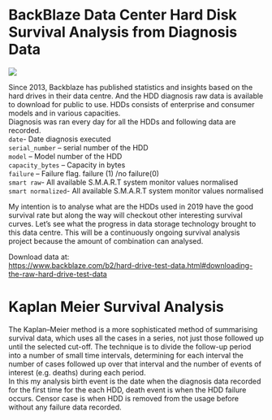 # BackBlaze Data Center Hard Disk Survival Analysis from Diagnosis Data  
  
<img src="https://www.backblaze.com/blog/wp-content/uploads/2019/08/hard-drive-stats-q2-2019.jpg">  

Since 2013, Backblaze has published statistics and insights based on the hard drives in their data centre. And the HDD diagnosis raw data is available to download for public to use. HDDs consists of enterprise and consumer models and in various capacities.  
Diagnosis was ran every day for all the HDDs and following data are recorded.  
`date`- Date diagnosis executed  
`serial_number` – serial number of the HDD  
`model` – Model number of the HDD  
`capacity_bytes` – Capacity in bytes  
`failure` – Failure flag. failure (1) /no failure(0)  
`smart raw`- All available S.M.A.R.T system monitor values normalised  
`smart normalized`- All available S.M.A.R.T system monitor values normalised  
  
My intention is to analyse what are the HDDs used in 2019 have the good survival rate but along the way will checkout other interesting survival curves. Let’s see what the progress in data storage technology brought to this data centre. This will be a continuously ongoing survival analysis project because the amount of combination can analysed.  
  
Download data at:  
https://www.backblaze.com/b2/hard-drive-test-data.html#downloading-the-raw-hard-drive-test-data  
  
# Kaplan Meier Survival Analysis  
The Kaplan–Meier method is a more sophisticated method of summarising survival data, which uses all the cases in a series, not just those followed up until the selected cut-off. The technique is to divide the follow-up period into a number of small time intervals, determining for each interval the number of cases followed up over that interval and the number of events of interest (e.g. deaths) during each period.  
In this my analysis birth event is the date when the diagnosis data recorded for the first time for the each HDD, death event is when the HDD failure occurs. Censor case is when HDD is removed from the usage before without any failure data recorded. 
